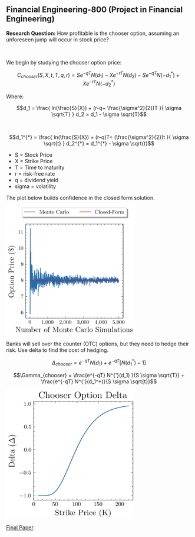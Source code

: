 ## Financial Engineering-800 (Project in Financial Engineering)


**Research Question:**  How profitable is the chooser option, assuming an unforeseen jump will occur in stock price?

<br/>

We begin by studying the chooser option price:
```math
C_{chooser} (S , X , t, T , q, r) = S e^{-qT} N(d_1) - X e^{-rT} N(d_2) - S e^{-qT} N(-d_1^{*}) + X e^{-rT} N(-d_2^{*})
```

Where: 

```math
d_1 = \frac{ ln(\frac{S}{X}) + (r-q+ \frac{\sigma^2}{2})T  }{ \sigma \sqrt{T} }

d_2 = d_1 - \sigma \sqrt{T}
```

<br/>

```math
d_1^{*} = \frac{ ln(\frac{S}{X}) + (r-q)T+ (\frac{\sigma^2}{2})t  }{ \sigma \sqrt{t} }

d_2^{*} = d_1^{*} - \sigma \sqrt{t}
```



- S = Stock Price
- X = Strike Price 
- T = Time to maturity 
- r = risk-free rate
- q = dividend yield
- sigma = volatility

The plot below builds confidence in the closed form solution.

<img align="center" src="https://raw.githubusercontent.com/Riley25/FE-800/main/plots/MC_Chooser.png" width="350" height="350" />


Banks will sell over the counter (OTC) options, but they need to hedge their risk. Use delta to find the cost of hedging. 


```math
\Delta_{chooser} = e^{-qT} N( d_1 )  + e^{-qT} [N(d_1^*) -1 ]
```


```math
\Gamma_{chooser} = \frac{e^{-qT} N^{'}(d_1) }{S \sigma \sqrt{T}} + \frac{e^{-qT} N^{'}(d_1^*)}{S \sigma \sqrt{t}}
```

<img align = 'center' src='https://raw.githubusercontent.com/Riley25/FE-800/main/plots/DELTA.jpg' width = '350' height = '350' />

[Final Paper](https://github.com/Riley25/FE-800/raw/main/FE_800_Final_Paper%20-%20GROUP%206.pdf)
